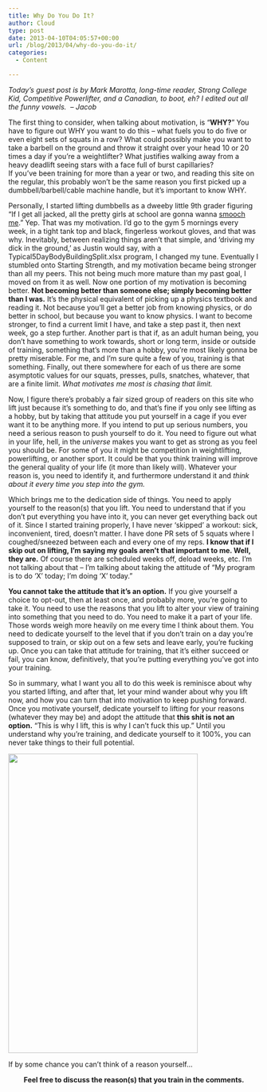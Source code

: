 ```yaml
---
title: Why Do You Do It?
author: Cloud
type: post
date: 2013-04-10T04:05:57+00:00
url: /blog/2013/04/why-do-you-do-it/
categories:
  - Content

---
```

_Today&#8217;s guest post is by Mark Marotta, long-time reader, Strong College Kid, Competitive Powerlifter, and a Canadian, to boot, eh? I edited out all the funny vowels.  &#8211; Jacob_

The first thing to consider, when talking about motivation, is &#8220;**WHY?**&#8221; You have to figure out WHY you want to do this &#8211; what fuels you to do five or even eight sets of squats in a row? What could possibly make you want to take a barbell on the ground and throw it straight over your head 10 or 20 times a day if you’re a weightlifter? What justifies walking away from a heavy deadlift seeing stars with a face full of burst capillaries? If you&#8217;ve been training for more than a year or two, and reading this site on the regular, this probably won’t be the same reason you first picked up a dumbbell/barbell/cable machine handle, but it&#8217;s important to know WHY.

Personally, I started lifting dumbbells as a dweeby little 9th grader figuring “If I get all jacked, all the pretty girls at school are gonna wanna <a href="/2013/04/CAH.jpg" target="_blank">smooch me</a>.” Yep. That was my motivation. I’d go to the gym 5 mornings every week, in a tight tank top and black, fingerless workout gloves, and that was why. Inevitably, between realizing things aren&#8217;t that simple, and ‘driving my dick in the ground,’ as Justin would say, with a Typical5DayBodyBuildingSplit.xlsx program, I changed my tune. Eventually I stumbled onto Starting Strength, and my motivation became being stronger than all my peers. This not being much more mature than my past goal, I moved on from it as well. Now one portion of my motivation is becoming better. **Not becoming better than someone else; simply becoming better than I was.** It’s the physical equivalent of picking up a physics textbook and reading it. Not because you’ll get a better job from knowing physics, or do better in school, but because you want to know physics. I want to become stronger, to find a current limit I have, and take a step past it, then next week, go a step further. Another part is that if, as an adult human being, you don’t have something to work towards, short or long term, inside or outside of training, something that’s more than a hobby, you’re most likely gonna be pretty miserable. For me, and I’m sure quite a few of you, training is that something. Finally, out there somewhere for each of us there are some asymptotic values for our squats, presses, pulls, snatches, whatever, that are a finite limit. _What motivates me most is chasing that limit._

Now, I figure there’s probably a fair sized group of readers on this site who lift just because it’s something to do, and that’s fine if you only see lifting as a hobby, but by taking that attitude you put yourself in a cage if you ever want it to be anything more. If you intend to put up serious numbers, you need a serious reason to push yourself to do it. You need to figure out what in your life, hell, in the _universe_ makes you want to get as strong as you feel you should be. For some of you it might be competition in weightlifting, powerlifting, or another sport. It could be that you think training will improve the general quality of your life (it more than likely will). Whatever your reason is, you need to identify it, and furthermore understand it and _think about it every time you step into the gym._

Which brings me to the dedication side of things. You need to apply yourself to the reason(s) that you lift. You need to understand that if you don’t put everything you have into it, you can never get everything back out of it. Since I started training properly, I have never ‘skipped’ a workout: sick, inconvenient, tired, doesn&#8217;t matter. I have done PR sets of 5 squats where I coughed/sneezed between each and every one of my reps. **I know that if I skip out on lifting, I’m saying my goals aren&#8217;t that important to me. Well, they are.** Of course there are scheduled weeks off, deload weeks, etc. I’m not talking about that &#8211; I’m talking about taking the attitude of “My program is to do ‘X’ today; I’m doing ‘X’ today.”

**You cannot take the attitude that it’s an option.** If you give yourself a choice to opt-out, then at least once, and probably more, you’re going to take it. You need to use the reasons that you lift to alter your view of training into something that you need to do. You need to make it a part of your life. Those words weigh more heavily on me every time I think about them. You need to dedicate yourself to the level that if you don’t train on a day you’re supposed to train, or skip out on a few sets and leave early, you’re fucking up. Once you can take that attitude for training, that it’s either succeed or fail, you can know, definitively, that you’re putting everything you&#8217;ve got into your training.

So in summary, what I want you all to do this week is reminisce about why you started lifting, and after that, let your mind wander about why you lift now, and how you can turn that into motivation to keep pushing forward. Once you motivate yourself, dedicate yourself to lifting for your reasons (whatever they may be) and adopt the attitude that **this shit is not an option.** “This is why I lift, this is why I can’t fuck this up.” Until you understand why you’re training, and dedicate yourself to it 100%, you can never take things to their full potential.

<div id="attachment_9003" style="width: 390px" class="wp-caption aligncenter">
  <a href="/?attachment_id=9003" rel="attachment wp-att-9003"><img aria-describedby="caption-attachment-9003" data-attachment-id="9003" data-permalink="/blog/2013/04/why-do-you-do-it/difh/" data-orig-file="/2013/04/DIFH.png" data-orig-size="406,640" data-comments-opened="1" data-image-meta="{&quot;aperture&quot;:&quot;0&quot;,&quot;credit&quot;:&quot;&quot;,&quot;camera&quot;:&quot;&quot;,&quot;caption&quot;:&quot;&quot;,&quot;created_timestamp&quot;:&quot;0&quot;,&quot;copyright&quot;:&quot;&quot;,&quot;focal_length&quot;:&quot;0&quot;,&quot;iso&quot;:&quot;0&quot;,&quot;shutter_speed&quot;:&quot;0&quot;,&quot;title&quot;:&quot;&quot;}" data-image-title="DIFH" data-image-description="" data-medium-file="/2013/04/DIFH-126x200.png" data-large-file="/2013/04/DIFH-380x600.png" class="size-large wp-image-9003" src="/2013/04/DIFH-380x600.png" alt="" width="380" height="600" srcset="/2013/04/DIFH-380x600.png 380w, /2013/04/DIFH-95x150.png 95w, /2013/04/DIFH-126x200.png 126w, /2013/04/DIFH-190x300.png 190w, /2013/04/DIFH.png 406w" sizes="(max-width: 380px) 100vw, 380px" /></a>
  
  <p id="caption-attachment-9003" class="wp-caption-text">
    If by some chance you can&#8217;t think of a reason yourself&#8230;
  </p>
</div>

<p style="text-align: center">
  <strong>Feel free to discuss the reason(s) that you train in the comments.</strong>
</p>

<p style="text-align: center">